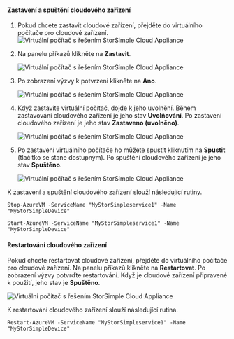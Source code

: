 <a id="to-stop-and-start-a-cloud-appliance" class="xliff"></a>

#### Zastavení a spuštění cloudového zařízení

1. Pokud chcete zastavit cloudové zařízení, přejděte do virtuálního počítače pro cloudové zařízení.
    ![Virtuální počítač s řešením StorSimple Cloud Appliance](./media/storsimple-8000-stop-restart-cloud-appliance/sca-stop-restart1.png)

2. Na panelu příkazů klikněte na **Zastavit**.

    ![Virtuální počítač s řešením StorSimple Cloud Appliance](./media/storsimple-8000-stop-restart-cloud-appliance/sca-stop-restart2.png)

3. Po zobrazení výzvy k potvrzení klikněte na **Ano**.

    ![Virtuální počítač s řešením StorSimple Cloud Appliance](./media/storsimple-8000-stop-restart-cloud-appliance/sca-stop-restart3.png)

4. Když zastavíte virtuální počítač, dojde k jeho uvolnění. Během zastavování cloudového zařízení je jeho stav **Uvolňování**. Po zastavení cloudového zařízení je jeho stav **Zastaveno (uvolněno)**.

    ![Virtuální počítač s řešením StorSimple Cloud Appliance](./media/storsimple-8000-stop-restart-cloud-appliance/sca-stop-restart4.png)

5. Po zastavení virtuálního počítače ho můžete spustit kliknutím na **Spustit** (tlačítko se stane dostupným). Po spuštění cloudového zařízení je jeho stav **Spuštěno**.

    ![Virtuální počítač s řešením StorSimple Cloud Appliance](./media/storsimple-8000-stop-restart-cloud-appliance/sca-stop-restart5.png)

K zastavení a spuštění cloudového zařízení slouží následující rutiny.

`Stop-AzureVM -ServiceName "MyStorSimpleservice1" -Name "MyStorSimpleDevice"`

`Start-AzureVM -ServiceName "MyStorSimpleservice1" -Name "MyStorSimpleDevice"`

<a id="to-restart-a-cloud-appliance" class="xliff"></a>

#### Restartování cloudového zařízení

Pokud chcete restartovat cloudové zařízení, přejděte do virtuálního počítače pro cloudové zařízení. Na panelu příkazů klikněte na **Restartovat**. Po zobrazení výzvy potvrďte restartování. Když je cloudové zařízení připravené k použití, jeho stav je **Spuštěno**.

![Virtuální počítač s řešením StorSimple Cloud Appliance](./media/storsimple-8000-stop-restart-cloud-appliance/sca-stop-restart6.png)

K restartování cloudového zařízení slouží následující rutina.

`Restart-AzureVM -ServiceName "MyStorSimpleservice1" -Name "MyStorSimpleDevice"`

